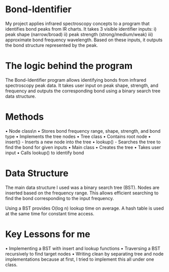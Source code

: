 # Bond-Identifier

My project applies infrared spectroscopy concepts to a program that identifies bond peaks from IR charts. It takes 3 visible identifier inputs: i) peak shape (narrow/broad) ii) peak strength (strong/medium/weak) iii) approximate bond frequency wavelength. Based on these inputs, it outputs the bond structure represented by the peak.


# The logic behind the program

The Bond-Identifier program allows identifying bonds from infrared spectroscopy peak data. It takes user input on peak shape, strength, and frequency and outputs the corresponding bond using a binary search tree data structure.

# Methods

• Node class\n
  • Stores bond frequency range, shape, strength, and bond type
  • Implements the tree nodes
• Tree class
  • Contains root node
  • insert() - Inserts a new node into the tree
  • lookup() - Searches the tree to find the bond for given inputs
• Main class
  • Creates the tree
  • Takes user input
  • Calls lookup() to identify bond
  
# Data Structure

The main data structure I used was a binary search tree (BST). Nodes are inserted based on the frequency range. This allows efficient searching to find the bond corresponding to the input frequency.

Using a BST provides O(log n) lookup time on average. A hash table is used at the same time for constant time access.

# Key Lessons for me
  • Implementing a BST with insert and lookup functions
  • Traversing a BST recursively to find target nodes
  • Writing clean by separating tree and node implementations because at first, I tried to implement       this all under one class. 
